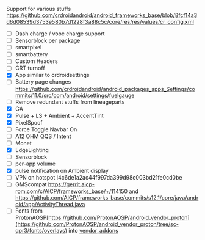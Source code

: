 Support for various stuffs 
https://github.com/crdroidandroid/android_frameworks_base/blob/8fcf14a3d6d08539d3753e580b7d1228f3a88c5c/core/res/res/values/cr_config.xml

- [ ] Dash charge / vooc charge support
- [ ] Sensorblock per package
- [ ] smartpixel
- [ ] smartbattery
- [ ] Custom Headers
- [ ] CRT turnoff
- [x] App similar to crdroidsettings
- [ ] Battery page changes https://github.com/crdroidandroid/android_packages_apps_Settings/commits/11.0/src/com/android/settings/fuelgauge
- [ ] Remove redundant stuffs from lineageparts
- [x] GA
- [x] Pulse + LS + Ambient + AccentTint
- [x] PixelSpoof
- [ ] Force Toggle Navbar On
- [ ] A12 OHM QQS / Intent
- [ ] Monet
- [x] EdgeLighting
- [ ] Sensorblock
- [ ] per-app volume
- [x] pulse notification on Ambient display
- [ ] VPN on hotspot I4c6de1a2ac44f997da399d98c003bd21fe0cd0be
- [ ] GMScompat https://gerrit.aicp-rom.com/c/AICP/frameworks_base/+/114150 and https://github.com/AICP/frameworks_base/commits/s12.1/core/java/android/app/ActivityThread.java
- [ ] Fonts from ProtonAOSP[https://github.com/ProtonAOSP/android_vendor_proton](https://github.com/ProtonAOSP/android_vendor_proton/tree/sc-qpr3/fonts/overlays) into [vendor_addons](https://github.com/crdroidandroid/android_vendor_addons/tree/12.1/themes/fonts)
